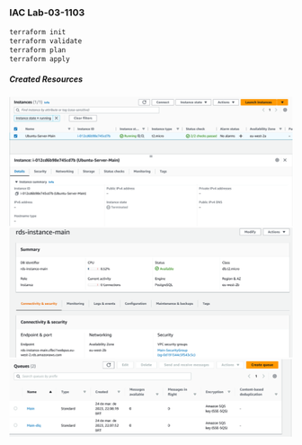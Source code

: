 ### IAC Lab-03-1103

```
terraform init
terraform validate
terraform plan
terraform apply
```

##### Created Resources
![](images/Screenshot%202023-03-24%20at%2022-13-25%20Instances%20EC2%20Management%20Console.png)
![](images/Screenshot%202023-03-24%20at%2022-13-54%20RDS%20Management%20Console.png)
![](images/Screenshot%202023-03-24%20at%2022-14-22%20Amazon%20SQS.png)